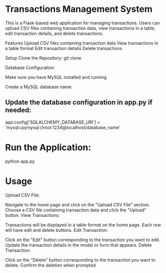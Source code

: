 # Transactions Management System
This is a Flask-based web application for managing transactions. Users can upload CSV files containing transaction data, view transactions in a table, edit transaction details, and delete transactions.

Features
Upload CSV files containing transaction data
View transactions in a table format
Edit transaction details
Delete transactions

Setup
Clone the Repository:
git clone <repository-url>

Database Configuration:

Make sure you have MySQL installed and running.

Create a MySQL database name.

## Update the database configuration in app.py if needed:
app.config['SQLALCHEMY_DATABASE_URI'] = 'mysql+pymysql://root:1234@localhost/database_name'

# Run the Application:
python app.py

# Usage
Upload CSV File:

Navigate to the home page and click on the "Upload CSV File" section.
Choose a CSV file containing transaction data and click the "Upload" button.
View Transactions:

Transactions will be displayed in a table format on the home page.
Each row will have edit and delete buttons.
Edit Transaction:

Click on the "Edit" button corresponding to the transaction you want to edit.
Update the transaction details in the modal or form that appears.
Delete Transaction:

Click on the "Delete" button corresponding to the transaction you want to delete.
Confirm the deletion when prompted
